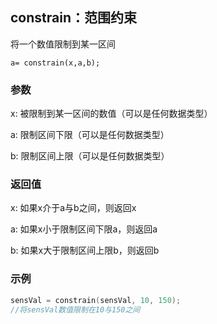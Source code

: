 ## constrain：范围约束

将一个数值限制到某一区间

`a= constrain(x,a,b);`

### 参数

x: 被限制到某一区间的数值（可以是任何数据类型）

a: 限制区间下限（可以是任何数据类型）

b: 限制区间上限（可以是任何数据类型）

### 返回值

x: 如果x介于a与b之间，则返回x

a: 如果x小于限制区间下限a，则返回a

b: 如果x大于限制区间上限b，则返回b

### 示例

```C++
sensVal = constrain(sensVal, 10, 150);
//将sensVal数值限制在10与150之间
```

